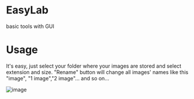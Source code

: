 # EasyLab
basic tools with GUI
# Usage
It's easy, just select your folder where your images are stored and select extension and size. "Rename" button will change all images' names like this "image", "1 image","2 image"... and so on...  

 
![image](https://user-images.githubusercontent.com/54986652/132881879-73422277-d422-41ec-8255-b2ed60ac29a8.png)
